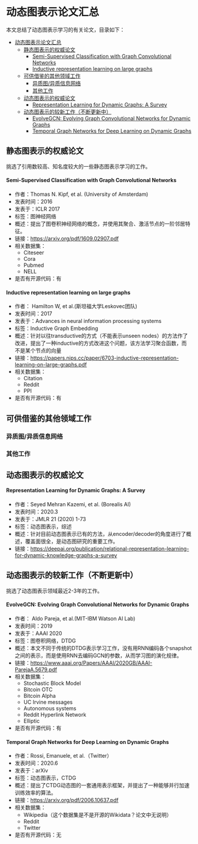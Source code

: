 
# 动态图表示论文汇总
本文总结了动态图表示学习的有关论文，目录如下：
- [动态图表示论文汇总](#---------)
  * [静态图表示的权威论文](#----------)
      - [Semi-Supervised Classification with Graph Convolutional Networks](#semi-supervised-classification-with-graph-convolutional-networks)
      - [Inductive representation learning on large graphs](#inductive-representation-learning-on-large-graphs)
  * [可供借鉴的其他领域工作](#-----------)
    + [异质图/异质信息网络](#----------)
    + [其他工作](#----)
  * [动态图表示的权威论文](#----------)
      - [Representation Learning for Dynamic Graphs: A Survey](#representation-learning-for-dynamic-graphs--a-survey)
  * [动态图表示的较新工作（不断更新中）](#-----------------)
      - [EvolveGCN: Evolving Graph Convolutional Networks for Dynamic Graphs](#evolvegcn--evolving-graph-convolutional-networks-for-dynamic-graphs)
      - [Temporal Graph Networks for Deep Learning on Dynamic Graphs](#temporal-graph-networks-for-deep-learning-on-dynamic-graphs)


## 静态图表示的权威论文
挑选了引用数较高、知名度较大的一些静态图表示学习的工作。

#### Semi-Supervised Classification with Graph Convolutional Networks
* 作者：Thomas N. Kipf, et al. (University of Amsterdam)
* 发表时间：2016
* 发表于：ICLR 2017
* 标签：图神经网络
* 概述：提出了图卷积神经网络的概念，并使用其聚合、激活节点的一阶邻居特征。
* 链接：https://arxiv.org/pdf/1609.02907.pdf
* 相关数据集：
    * Citeseer
    * Cora
    * Pubmed
    * NELL
* 是否有开源代码：有
#### Inductive representation learning on large graphs
* 作者： Hamilton W, et al.(斯坦福大学Leskovec团队)
* 发表时间：2017
* 发表于：Advances in neural information processing systems
* 标签：Inductive Graph Embedding
* 概述：针对以往transductive的方式（不能表示unseen nodes）的方法作了改进，提出了一种inductive的方式改进这个问题，该方法学习聚合函数，而不是某个节点的向量
* 链接：https://papers.nips.cc/paper/6703-inductive-representation-learning-on-large-graphs.pdf
* 相关数据集：
    * Citation
    * Reddit
    * PPI
* 是否有开源代码：有

## 可供借鉴的其他领域工作
### 异质图/异质信息网络

### 其他工作

## 动态图表示的权威论文

#### Representation Learning for Dynamic Graphs: A Survey
* 作者：Seyed Mehran Kazemi, et al. (Borealis AI)
* 发表时间：2020.3
* 发表于：JMLR 21 (2020) 1-73
* 标签：动态图表示，综述
* 概述：针对目前动态图表示已有的方法，从encoder/decoder的角度进行了概述，覆盖面很全，是动态图研究的重要工作。
* 链接：https://deepai.org/publication/relational-representation-learning-for-dynamic-knowledge-graphs-a-survey

## 动态图表示的较新工作（不断更新中）
挑选了动态图表示领域最近2-3年的工作。

#### EvolveGCN: Evolving Graph Convolutional Networks for Dynamic Graphs
* 作者： Aldo Pareja, et al.(MIT-IBM Watson AI Lab)
* 发表时间：2019
* 发表于：AAAI 2020
* 标签：图卷积网络，DTDG
* 概述：本文不同于传统的DTDG表示学习工作，没有用RNN编码各个snapshot之间的表示，而是使用RNN去编码GCN的参数，从而学习图的演化规律。
* 链接：https://www.aaai.org/Papers/AAAI/2020GB/AAAI-ParejaA.5679.pdf
* 相关数据集：
    * Stochastic Block Model
    * Bitcoin OTC
    * Bitcoin Alpha
    * UC Irvine messages
    * Autonomous systems
    * Reddit Hyperlink Network
    * Elliptic      
* 是否有开源代码：有

#### Temporal Graph Networks for Deep Learning on Dynamic Graphs
* 作者：Rossi, Emanuele, et al.（Twitter）
* 发表时间：2020.6
* 发表于：arXiv
* 标签：动态图表示，CTDG
* 概述：提出了CTDG动态图的一套通用表示框架，并提出了一种能够并行加速训练效率的算法。
* 链接：https://arxiv.org/pdf/2006.10637.pdf
* 相关数据集：
    * Wikipedia（这个数据集是不是开源的Wikidata？论文中无说明）
    * Reddit
    * Twitter
* 是否有开源代码：无
